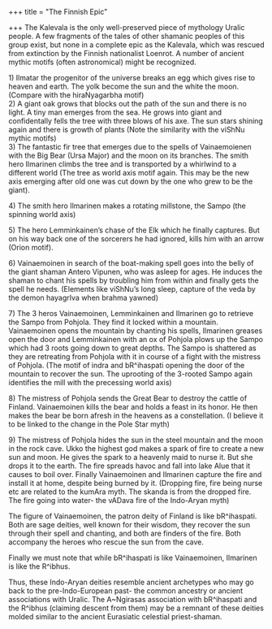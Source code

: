+++
title = "The Finnish Epic"

+++
The Kalevala is the only well-preserved piece of mythology Uralic
people. A few fragments of the tales of other shamanic peoples of this
group exist, but none in a complete epic as the Kalevala, which was
rescued from extinction by the Finnish nationalist Loenrot. A number of
ancient mythic motifs (often astronomical) might be recognized.

1\) Ilmatar the progenitor of the universe breaks an egg which gives
rise to heaven and earth. The yolk become the sun and the white the
moon. (Compare with the hiraNyagarbha motif)  
2\) A giant oak grows that blocks out the path of the sun and there is
no light. A tiny man emerges from the sea. He grows into giant and
confidentally fells the tree with three blows of his axe. The sun stars
shining again and there is growth of plants (Note the similarity with
the viShNu mythic motifs)  
3\) The fantastic fir tree that emerges due to the spells of
Vainaemoienen with the Big Bear (Ursa Major) and the moon on its
branches. The smith hero Ilmarinen climbs the tree and is transported by
a whirlwind to a different world (The tree as world axis motif again.
This may be the new axis emerging after old one was cut down by the one
who grew to be the giant).

4\) The smith hero Ilmarinen makes a rotating millstone, the Sampo (the
spinning world axis)

5\) The hero Lemminkainen’s chase of the Elk which he finally captures.
But on his way back one of the sorcerers he had ignored, kills him with
an arrow (Orion motif).

6\) Vainaemoinen in search of the boat-making spell goes into the belly
of the giant shaman Antero Vipunen, who was asleep for ages. He induces
the shaman to chant his spells by troubling him from within and finally
gets the spell he needs. (Elements like viShNu’s long sleep, capture of
the veda by the demon hayagrIva when brahma yawned)

7\) The 3 heros Vainaemoinen, Lemminkainen and Ilmarinen go to retrieve
the Sampo from Pohjola. They find it locked within a mountain.
Vainaemoinen opens the mountain by chanting his spells, Ilmarinen
greases open the door and Lemminkainen with an ox of Pohjola plows up
the Sampo which had 3 roots going down to great depths. The Sampo is
shattered as they are retreating from Pohjola with it in course of a
fight with the mistress of Pohjola. (The motif of indra and bR^ihaspati
opening the door of the mountain to recover the sun. The uprooting of
the 3-rooted Sampo again identifies the mill with the precessing world
axis)

8\) The mistress of Pohjola sends the Great Bear to destroy the cattle
of Finland. Vainaemoinen kills the bear and holds a feast in its honor.
He then makes the bear be born afresh in the heavens as a constellation.
(I believe it to be linked to the change in the Pole Star myth)

9\) The mistress of Pohjola hides the sun in the steel mountain and the
moon in the rock cave. Ukko the highest god makes a spark of fire to
create a new sun and moon. He gives the spark to a heavenly maid to
nurse it. But she drops it to the earth. The fire spreads havoc and fall
into lake Alue that it causes to boil over. Finally Vainaemoinen and
Ilmarinen capture the fire and install it at home, despite being burned
by it. (Dropping fire, fire being nurse etc are related to the kumAra
myth. The skanda is from the dropped fire. The fire going into water-
the vADava fire of the Indo-Aryan myth)

The figure of Vainaemoinen, the patron deity of Finland is like
bR^ihaspati. Both are sage deities, well known for their wisdom, they
recover the sun through their spell and chanting, and both are finders
of the fire. Both accompany the heroes who rescue the sun from the cave.

Finally we must note that while bR^ihaspati is like Vainaemoinen,
Ilmarinen is like the R^ibhus. 

Thus, these Indo-Aryan deities resemble
ancient archetypes who may go back to the pre-Indo-European past- the
common ancestry or ancient associations with Uralic. The A\~Ngirasas
association with bR^ihaspati and the R^ibhus (claiming descent from
them) may be a remnant of these deities molded similar to the ancient
Eurasiatic celestial priest-shaman.

